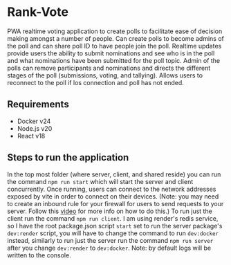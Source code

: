 # Rank-Vote
PWA realtime voting application to create polls to facilitate ease of decision making amongst a number of people. Can create polls to become admins of the poll and can share poll ID to have people join the poll. Realtime updates provide users the ability to submit nominations and see who is in the poll and what nominations have been submitted for the poll topic. Admin of the polls can remove participants and nominations and directs the different stages of the poll (submissions, voting, and tallying). Allows users to reconnect to the poll if los connection and poll has not ended.

## Requirements 
- Docker v24
- Node.js v20
- React v18

## Steps to run the application
In the top most folder (where server, client, and shared reside) you can run the command `npm run start` which will start the server and client concurrently. Once running, users can connect to the network addresses exposed by vite in order to connect on their devices. (Note: you may need to create an inbound rule for your firewall for users to send requests to your server. Follow this [video](https://www.youtube.com/watch?v=uRYHX4EwYYA) for more info on how to do this.) To run just the client run the command `npm run client`. I am using render's redis service, so I have the root package.json script `start` set to run the server package's `dev:render` script, you will have to change the command to run `dev:docker` instead, similarly to run just the server run the command `npm run server` after you change `dev:render` to `dev:docker`. Note: by default logs will be written to the console.
